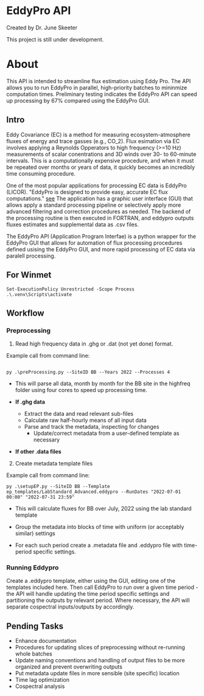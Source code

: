 # EddyPro API

Created by Dr. June Skeeter

This project is still under development.

# About

This API is intended to streamline flux estimation using Eddy Pro.  The API allows you to run EddyPro in parallel, high-priority batches to mininmize computation times.  Preliminary testing indicates the EddyPro API can speed up processing by 67% compared using the EddyPro GUI.

## Intro

Eddy Covariance (EC) is a method for measuring ecosystem-atmosphere fluxes of energy and trace gasses (e.g., CO_2).  Flux esimation via EC involves applying a Reynolds Opperators to high frequency (>=10 Hz) measurements of scalar conentrations and 3D winds over 30- to 60-minute intervals.  This is a computationally expensive procedure, and when it must be repeated over months or years of data, it quickly becomes an incredibly time consuming procedure.

One of the most popular applications for processing EC data is EddyPro (LICOR).  "EddyPro is designed to provide easy, accurate EC flux computations." [see](https://www.licor.com/env/support/EddyPro/topics/introduction.html#top)  The application has a graphic user interface (GUI) that allows apply a standard processing pipeline or selectively apply more advanced filtering and correction procedures as needed.  The backend of the processing routine is then executed in FORTRAN, and eddypro outputs fluxes estimates and supplemental data as .csv files.

The EddyPro API (Application Program Interfae) is a python wrapper for the EddyPro GUI that allows for automation of flux processing procedures defined usising the EddyPro GUI, and more rapid processing of EC data via paralell processing.

## For Winmet

```
Set-ExecutionPolicy Unrestricted -Scope Process
.\.venv\Scripts\activate
```

## Workflow


### Preprocessing

1. Read high frequency data in .ghg or .dat (not yet done) format.

Example call from command line:

```

py .\preProcessing.py --SiteID BB --Years 2022 --Processes 4

```

* This will parse all data, month by month for the BB site in the highfreq folder using four cores to speed up processing time.

* **If .ghg data** 
    * Extract the data and read relevant sub-files
    * Calculate raw half-hourly means of all input data
    * Parse and track the metadata, inspecting for changes
        * Update/correct metadata from a user-defined template as necessary

* **If other .data files**

2. Create metadata template files


Example call from command line:

```
py .\setupEP.py --SiteID BB --Template ep_templates/LabStandard_Advanced.eddypro --RunDates "2022-07-01 00:00" "2022-07-31 23:59" 

```

* This will calculate fluxes for BB over July, 2022 using the lab standard template

* Group the metadata into blocks of time with uniform (or acceptably similar) settings
* For each such period create a .metadata file and .eddypro file with time-period specific settings.

### Running Eddypro

Create a .eddypro template, either using the GUI, editing one of the templates included here.  Then call EddyPro to run over a given time period - the API will handle updating the time period specific settings and partitioning the outputs by relevant period.  Where necessary, the API will separate cospectral inputs/outputs by accordingly.



## Pending Tasks

* Enhance documentation
* Procedures for updating slices of preprocessing without re-running whole batches
* Update naming conventions and handling of output files to be more organized and prevent overwriting outputs
* Put metadata update files in more sensible (site specific) location
* Time lag optimization
* Cospectral analysis